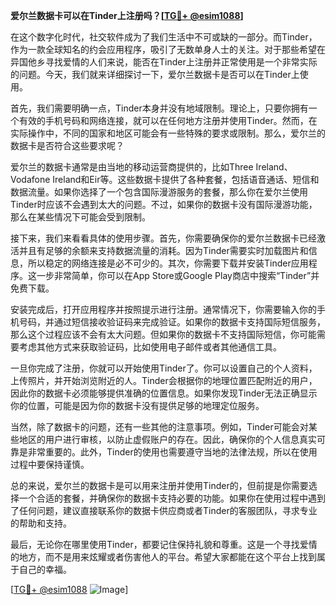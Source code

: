 **爱尔兰数据卡可以在Tinder上注册吗？[[TG💪+ @esim1088](https://t.me/s/esim1088)]**

在这个数字化时代，社交软件成为了我们生活中不可或缺的一部分。而Tinder，作为一款全球知名的约会应用程序，吸引了无数单身人士的关注。对于那些希望在异国他乡寻找爱情的人们来说，能否在Tinder上注册并正常使用是一个非常实际的问题。今天，我们就来详细探讨一下，爱尔兰数据卡是否可以在Tinder上使用。

首先，我们需要明确一点，Tinder本身并没有地域限制。理论上，只要你拥有一个有效的手机号码和网络连接，就可以在任何地方注册并使用Tinder。然而，在实际操作中，不同的国家和地区可能会有一些特殊的要求或限制。那么，爱尔兰的数据卡是否符合这些要求呢？

爱尔兰的数据卡通常是由当地的移动运营商提供的，比如Three Ireland、Vodafone Ireland和Eir等。这些数据卡提供了各种套餐，包括语音通话、短信和数据流量。如果你选择了一个包含国际漫游服务的套餐，那么你在爱尔兰使用Tinder时应该不会遇到太大的问题。不过，如果你的数据卡没有国际漫游功能，那么在某些情况下可能会受到限制。

接下来，我们来看看具体的使用步骤。首先，你需要确保你的爱尔兰数据卡已经激活并且有足够的余额来支持数据流量的消耗。因为Tinder需要实时加载图片和信息，所以稳定的网络连接是必不可少的。其次，你需要下载并安装Tinder应用程序。这一步非常简单，你可以在App Store或Google Play商店中搜索“Tinder”并免费下载。

安装完成后，打开应用程序并按照提示进行注册。通常情况下，你需要输入你的手机号码，并通过短信接收验证码来完成验证。如果你的数据卡支持国际短信服务，那么这个过程应该不会有太大问题。但如果你的数据卡不支持国际短信，你可能需要考虑其他方式来获取验证码，比如使用电子邮件或者其他通信工具。

一旦你完成了注册，你就可以开始使用Tinder了。你可以设置自己的个人资料，上传照片，并开始浏览附近的人。Tinder会根据你的地理位置匹配附近的用户，因此你的数据卡必须能够提供准确的位置信息。如果你发现Tinder无法正确显示你的位置，可能是因为你的数据卡没有提供足够的地理定位服务。

当然，除了数据卡的问题，还有一些其他的注意事项。例如，Tinder可能会对某些地区的用户进行审核，以防止虚假账户的存在。因此，确保你的个人信息真实可靠是非常重要的。此外，Tinder的使用也需要遵守当地的法律法规，所以在使用过程中要保持谨慎。

总的来说，爱尔兰的数据卡是可以用来注册并使用Tinder的，但前提是你需要选择一个合适的套餐，并确保你的数据卡支持必要的功能。如果你在使用过程中遇到了任何问题，建议直接联系你的数据卡供应商或者Tinder的客服团队，寻求专业的帮助和支持。

最后，无论你在哪里使用Tinder，都要记住保持礼貌和尊重。这是一个寻找爱情的地方，而不是用来炫耀或者伤害他人的平台。希望大家都能在这个平台上找到属于自己的幸福。

[[TG💪+ @esim1088](https://t.me/s/esim1088) ![Image](https://i.postimg.cc/4NQfJmqS/Snipaste-2025-05-13-00-14-12.png)]